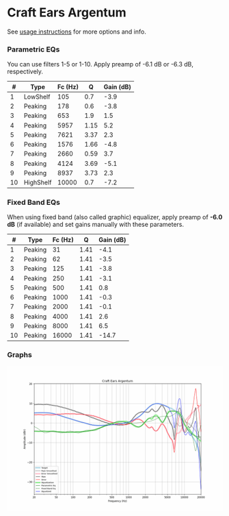 # Craft Ears Argentum
See [usage instructions](https://github.com/jaakkopasanen/AutoEq#usage) for more options and info.

### Parametric EQs
You can use filters 1-5 or 1-10. Apply preamp of -6.1 dB or -6.3 dB, respectively.

|   # | Type      |   Fc (Hz) |    Q |   Gain (dB) |
|-----|-----------|-----------|------|-------------|
|   1 | LowShelf  |       105 | 0.7  |        -3.9 |
|   2 | Peaking   |       178 | 0.6  |        -3.8 |
|   3 | Peaking   |       653 | 1.9  |         1.5 |
|   4 | Peaking   |      5957 | 1.15 |         5.2 |
|   5 | Peaking   |      7621 | 3.37 |         2.3 |
|   6 | Peaking   |      1576 | 1.66 |        -4.8 |
|   7 | Peaking   |      2660 | 0.59 |         3.7 |
|   8 | Peaking   |      4124 | 3.69 |        -5.1 |
|   9 | Peaking   |      8937 | 3.73 |         2.3 |
|  10 | HighShelf |     10000 | 0.7  |        -7.2 |

### Fixed Band EQs
When using fixed band (also called graphic) equalizer, apply preamp of **-6.0 dB** (if available) and set gains manually with these parameters.

|   # | Type    |   Fc (Hz) |    Q |   Gain (dB) |
|-----|---------|-----------|------|-------------|
|   1 | Peaking |        31 | 1.41 |        -4.1 |
|   2 | Peaking |        62 | 1.41 |        -3.5 |
|   3 | Peaking |       125 | 1.41 |        -3.8 |
|   4 | Peaking |       250 | 1.41 |        -3.1 |
|   5 | Peaking |       500 | 1.41 |         0.8 |
|   6 | Peaking |      1000 | 1.41 |        -0.3 |
|   7 | Peaking |      2000 | 1.41 |        -0.1 |
|   8 | Peaking |      4000 | 1.41 |         2.6 |
|   9 | Peaking |      8000 | 1.41 |         6.5 |
|  10 | Peaking |     16000 | 1.41 |       -14.7 |

### Graphs
![](./Craft%20Ears%20Argentum.png)

